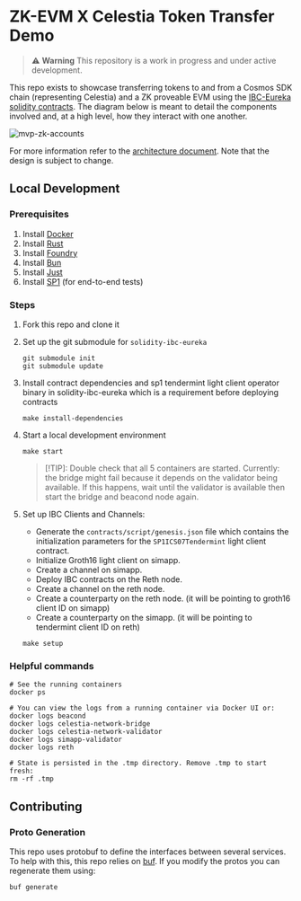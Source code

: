 # ZK-EVM X Celestia Token Transfer Demo

> ⚠️ **Warning**
> This repository is a work in progress and under active development.

This repo exists to showcase transferring tokens to and from a Cosmos SDK chain (representing Celestia) and a ZK proveable EVM using the [IBC-Eureka solidity contracts](https://github.com/cosmos/solidity-ibc-eureka/blob/main/README.md). The diagram below is meant to detail the components involved and, at a high level, how they interact with one another.

![mvp-zk-accounts](./mvp-zk-accounts.png)

For more information refer to the [architecture document](./ARCHITECTURE.md). Note that the design is subject to change.

## Local Development

### Prerequisites

1. Install [Docker](https://docs.docker.com/get-docker/)
1. Install [Rust](https://rustup.rs/)
1. Install [Foundry](https://book.getfoundry.sh/getting-started/installation)
1. Install [Bun](https://bun.sh/)
1. Install [Just](https://just.systems/man/en/)
1. Install [SP1](https://docs.succinct.xyz/docs/getting-started/install) (for end-to-end tests)

### Steps

1. Fork this repo and clone it
1. Set up the git submodule for `solidity-ibc-eureka`

    ```shell
    git submodule init
    git submodule update
    ```

1. Install contract dependencies and sp1 tendermint light client operator binary in solidity-ibc-eureka which is a requirement before deploying contracts

    ```shell
    make install-dependencies
    ```

1. Start a local development environment

    ```shell
    make start
    ```

    > [!TIP]: Double check that all 5 containers are started. Currently: the bridge might fail because it depends on the validator being available. If this happens, wait until the validator is available then start the bridge and beacond node again.

1. Set up IBC Clients and Channels:

    - Generate the `contracts/script/genesis.json` file which contains the initialization parameters for the `SP1ICS07Tendermint` light client contract.
    - Initialize Groth16 light client on simapp.
    - Create a channel on simapp.
    - Deploy IBC contracts on the Reth node.
    - Create a channel on the reth node.
    - Create a counterparty on the reth node. (it will be pointing to groth16 client ID on simapp)
    - Create a counterparty on the simapp. (it will be pointing to tendermint client ID on reth)

    ```shell
    make setup
    ```

### Helpful commands

```shell
# See the running containers
docker ps

# You can view the logs from a running container via Docker UI or:
docker logs beacond
docker logs celestia-network-bridge
docker logs celestia-network-validator
docker logs simapp-validator
docker logs reth

# State is persisted in the .tmp directory. Remove .tmp to start fresh:
rm -rf .tmp
```


## Contributing

### Proto Generation

This repo uses protobuf to define the interfaces between several services. To help with this, this
repo relies on [buf](https://buf.build). If you modify the protos you can regenerate them using:

```
buf generate
```